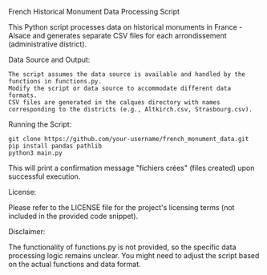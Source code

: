 French Historical Monument Data Processing Script

This Python script processes data on historical monuments in France - Alsace and generates separate CSV files for each arrondissement (administrative district).

Data Source and Output:

    The script assumes the data source is available and handled by the functions in functions.py.
    Modify the script or data source to accommodate different data formats.
    CSV files are generated in the calques directory with names corresponding to the districts (e.g., Altkirch.csv, Strasbourg.csv).

Running the Script:

    git clone https://github.com/your-username/french_monument_data.git
    pip install pandas pathlib
    python3 main.py

This will print a confirmation message "fichiers crées" (files created) upon successful execution.

License:

Please refer to the LICENSE file for the project's licensing terms (not included in the provided code snippet).

Disclaimer:

The functionality of functions.py is not provided, so the specific data processing logic remains unclear. You might need to adjust the script based on the actual functions and data format.
